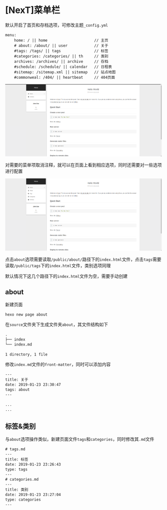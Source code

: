 
# [NexT]菜单栏

默认开启了首页和存档选项，可修改主题`_config.yml`

    menu:
        home: / || home                     // 主页  
        # about: /about/ || user            // 关于  
        #tags: /tags/ || tags               // 标签
        #categories: /categories/ || th     // 类别   
        archives: /archives/ || archive     // 存档  
        #schedule: /schedule/ || calendar   // 日程表 
        #sitemap: /sitemap.xml || sitemap   // 站点地图
        #commonweal: /404/ || heartbeat     // 404页面  
 

![](./imgs/next-menu-start.png)

对需要的菜单项取消注释，就可以在页面上看到相应选项，同时还需要对一些选项进行配置

![](./imgs/next-menu-modify.png)

点击`about`选项需要读取`/public/about/`路径下的`index.html`文件，点击`tags`需要读取`/public/tags`下的`index.html`文件，类别选项同理

默认情况下这几个路径下的`index.html`文件为空，需要手动创建

## about

新建页面

    hexo new page about

在`source`文件夹下生成文件夹`about`，其文件结构如下

    .
    ├── index
    └── index.md

    1 directory, 1 file

修改`index.md`文件的`front-matter`，同时可以添加内容

    ---
    title: 关于
    date: 2019-01-23 23:30:47
    tags: about
    ---

    ...
    ...

## 标签&类别

与`about`选项操作类似，新建页面文件`tags`和`categories`，同时修改其`.md`文件

    # tags.md
    ---
    title: 标签
    date: 2019-01-23 23:26:43
    type: tags
    ---
    # categories.md
    ---
    title: 类别
    date: 2019-01-23 23:27:04
    type: categories
    ---